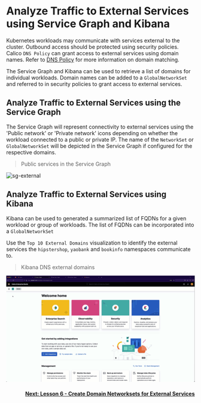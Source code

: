 # Analyze Traffic to External Services using Service Graph and Kibana

Kubernetes workloads may communicate with services external to the cluster. Outbound access should be protected using security policies. Calico `DNS Policy` can grant access to external services using domain names. Refer to [DNS Policy](https://docs.tigera.io/calico-enterprise/latest/network-policy/domain-based-policy) for more information on domain matching. 

The Service Graph and Kibana can be used to retrieve a list of domains for individual workloads. Domain names can be added to a `GlobalNetworkSet` and referred to in security policies to grant access to external services. 

## Analyze Traffic to External Services using the Service Graph

The Service Graph will represent connectivity to external services using the 'Public network' or 'Private network' icons depending on whether the workload connected to a public or private IP. The name of the `NetworkSet` or `GlobalNetworkSet` will be depicted in the Service Graph if configured for the respective domains. 

> Public services in the Service Graph

![sg-external](images/sg-external-domains.gif)


## Analyze Traffic to External Services using Kibana

Kibana can be used to generated a summarized list of FQDNs for a given workload or group of workloads. The list of FQDNs can be incorporated into a `GlobalNetworkSet`

Use the `Top 10 External Domains` visualization to identify the external services the `hipstershop`, `yaobank` and `bookinfo` namespaces communicate to. 

> Kibana DNS external domains

![kibana-external](images/kibana-external-domains.gif)

#### <div align="right">  [Next: Lesson 6 - Create Domain Networksets for External Services](https://github.com/tigera-cs/quickstart-self-service/blob/main/modules/analyze-networksets-external-services.md) </div>
